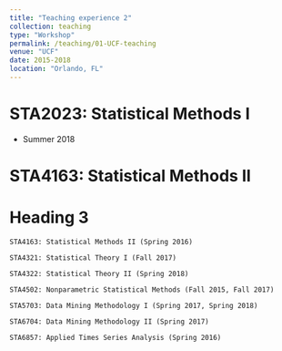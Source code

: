 ```yaml
---
title: "Teaching experience 2"
collection: teaching
type: "Workshop"
permalink: /teaching/01-UCF-teaching
venue: "UCF"
date: 2015-2018
location: "Orlando, FL"
---
```



STA2023: Statistical Methods I
======
- Summer 2018

 STA4163: Statistical Methods II
======

Heading 3
======



    STA4163: Statistical Methods II (Spring 2016)

    STA4321: Statistical Theory I (Fall 2017)

    STA4322: Statistical Theory II (Spring 2018)

    STA4502: Nonparametric Statistical Methods (Fall 2015, Fall 2017)

    STA5703: Data Mining Methodology I (Spring 2017, Spring 2018)

    STA6704: Data Mining Methodology II (Spring 2017)

    STA6857: Applied Times Series Analysis (Spring 2016)
